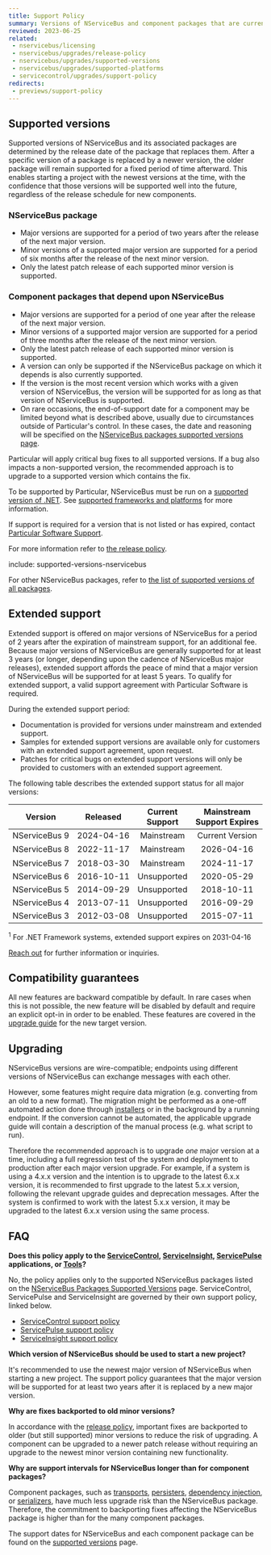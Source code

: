 ```yaml
---
title: Support Policy
summary: Versions of NServiceBus and component packages that are currently supported
reviewed: 2023-06-25
related:
 - nservicebus/licensing
 - nservicebus/upgrades/release-policy
 - nservicebus/upgrades/supported-versions
 - nservicebus/upgrades/supported-platforms
 - servicecontrol/upgrades/support-policy
redirects:
 - previews/support-policy
---
```


## Supported versions

Supported versions of NServiceBus and its associated packages are determined by the release date of the package that replaces them. After a specific version of a package is replaced by a newer version, the older package will remain supported for a fixed period of time afterward. This enables starting a project with the newest versions at the time, with the confidence that those versions will be supported well into the future, regardless of the release schedule for new components.

### NServiceBus package

- Major versions are supported for a period of two years after the release of the next major version.
- Minor versions of a supported major version are supported for a period of six months after the release of the next minor version.
- Only the latest patch release of each supported minor version is supported.

### Component packages that depend upon NServiceBus

- Major versions are supported for a period of one year after the release of the next major version.
- Minor versions of a supported major version are supported for a period of three months after the release of the next minor version.
- Only the latest patch release of each supported minor version is supported.
- A version can only be supported if the NServiceBus package on which it depends is also currently supported.
- If the version is the most recent version which works with a given version of NServiceBus, the version will be supported for as long as that version of NServiceBus is supported.
- On rare occasions, the end-of-support date for a component may be limited beyond what is described above, usually due to circumstances outside of Particular's control. In these cases, the date and reasoning will be specified on the [NServiceBus packages supported versions page](supported-versions.md).

Particular will apply critical bug fixes to all supported versions. If a bug also impacts a non-supported version, the recommended approach is to upgrade to a supported version which contains the fix.

To be supported by Particular, NServiceBus must be run on a [supported version of .NET](https://dotnet.microsoft.com/en-us/platform/support/policy). See [supported frameworks and platforms](supported-platforms.md) for more information.

If support is required for a version that is not listed or has expired, contact [Particular Software Support](https://particular.net/contactus).

For more information refer to [the release policy](/nservicebus/upgrades/release-policy.md).

include: supported-versions-nservicebus

For other NServiceBus packages, refer to [the list of supported versions of all packages](supported-versions.md).

## Extended support

Extended support is offered on major versions of NServiceBus for a period of 2 years after the expiration of mainstream support, for an additional fee. Because major versions of NServiceBus are generally supported for at least 3 years (or longer, depending upon the cadence of NServiceBus major releases), extended support affords the peace of mind that a major version of NServiceBus will be supported for at least 5 years. To qualify for extended support, a valid support agreement with Particular Software is required.

During the extended support period:

- Documentation is provided for versions under mainstream and extended support.
- Samples for extended support versions are available only for customers with an extended support agreement, upon request.
- Patches for critical bugs on extended support versions will only be provided to customers with an extended support agreement.

The following table describes the extended support status for all major versions:

|          Version           |  Released               | Current Support | Mainstream <nobr>Support Expires</nobr> | Extended <nobr>Support Expires</nobr> |
| :------------------------: | :---------------------: | :-------------: | :-------------------------------------: | :-----------------------------------: |
| <nobr>NServiceBus 9</nobr> | <nobr>2024-04-16</nobr> |   Mainstream    |             Current Version             |            Current Version            |
| <nobr>NServiceBus 8</nobr> | <nobr>2022-11-17</nobr> |   Mainstream    |               2026-04-16                |              2028-04-16<sup>1</sup>   |
| <nobr>NServiceBus 7</nobr> | <nobr>2018-03-30</nobr> |   Mainstream    |               2024-11-17                |              2026-11-17               |
| <nobr>NServiceBus 6</nobr> | <nobr>2016-10-11</nobr> |   Unsupported   |               2020-05-29                |              2022-05-29               |
| <nobr>NServiceBus 5</nobr> | <nobr>2014-09-29</nobr> |   Unsupported   |               2018-10-11                |              2020-10-12               |
| <nobr>NServiceBus 4</nobr> | <nobr>2013-07-11</nobr> |   Unsupported   |               2016-09-29                |              2018-09-29               |
| <nobr>NServiceBus 3</nobr> | <nobr>2012-03-08</nobr> |   Unsupported   |               2015-07-11                |              2017-07-11               |

<sup>1</sup> For .NET Framework systems, extended support expires on 2031-04-16

[Reach out](https://particular.net/contact) for further information or inquiries.

## Compatibility guarantees

All new features are backward compatible by default. In rare cases when this is not possible, the new feature will be disabled by default and require an explicit opt-in in order to be enabled. These features are covered in the [upgrade guide](/nservicebus/upgrades/) for the new target version.

## Upgrading

NServiceBus versions are wire-compatible; endpoints using different versions of NServiceBus can exchange messages with each other.

However, some features might require data migration (e.g. converting from an old to a new format). The migration might be performed as a one-off automated action done through [installers](/nservicebus/operations/installers.md) or in the background by a running endpoint. If the conversion cannot be automated, the applicable upgrade guide will contain a description of the manual process (e.g. what script to run).

Therefore the recommended approach is to upgrade *one* major version at a time, including a full regression test of the system and deployment to production after each major version upgrade. For example, if a system is using a 4.x.x version and the intention is to upgrade to the latest 6.x.x version, it is recommended to first upgrade to the latest 5.x.x version, following the relevant upgrade guides and deprecation messages. After the system is confirmed to work with the latest 5.x.x version, it may be upgraded to the latest 6.x.x version using the same process.

## FAQ

**Does this policy apply to the [ServiceControl](/servicecontrol/), [ServiceInsight](/serviceinsight/), [ServicePulse](/servicepulse/) applications, or [Tools](/nservicebus/tools/)?**

No, the policy applies only to the supported NServiceBus packages listed on the [NServiceBus Packages Supported Versions](supported-versions.md) page. ServiceControl, ServicePulse and ServiceInsight are governed by their own support policy, linked below.

- [ServiceControl support policy](/servicecontrol/upgrades/support-policy.md)
- [ServicePulse support policy](/servicepulse/support-policy.md)
- [ServiceInsight support policy](/serviceinsight/support-policy.md)

**Which version of NServiceBus should be used to start a new project?**

It's recommended to use the newest major version of NServiceBus when starting a new project. The support policy guarantees that the major version will be supported for at least two years after it is replaced by a new major version.

**Why are fixes backported to old minor versions?**

In accordance with the [release policy](release-policy.md), important fixes are backported to older (but still supported) minor versions to reduce the risk of upgrading. A component can be upgraded to a newer patch release without requiring an upgrade to the newest minor version containing new functionality.

**Why are support intervals for NServiceBus longer than for component packages?**

Component packages, such as [transports](/transports/), [persisters](/persistence/), [dependency injection](/nservicebus/dependency-injection/), or [serializers](/nservicebus/serialization/), have much less upgrade risk than the NServiceBus package. Therefore, the commitment to backporting fixes affecting the NServiceBus package is higher than for the many component packages.

The support dates for NServiceBus and each component package can be found on the [supported versions](supported-versions.md) page.

<script type="text/javascript" src="supported-versions.js"></script>
